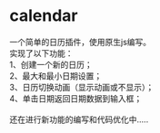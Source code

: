 # calendar
一个简单的日历插件，使用原生js编写。<br>
实现了以下功能：<br>
1、创建一个新的日历；<br>
2、最大和最小日期设置；<br>
3、日历切换动画（显示动画或不显示）；<br>
4、单击日期返回日期数据到输入框；<br>
<br>
还在进行新功能的编写和代码优化中.....
